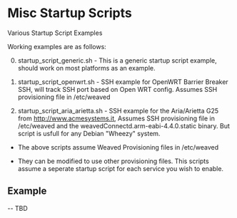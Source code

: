 # Misc Startup Scripts
Various Startup Script Examples

Working examples are as follows:

0. startup_script_generic.sh           -  This is a generic startup script example, should work on most platforms as an example.

0. startup_script_openwrt.sh           - SSH example for OpenWRT Barrier Breaker SSH, will track SSH port based on Open WRT config.  Assumes SSH provisioning file in /etc/weaved

0. startup_script_aria_arietta.sh      - SSH example for the Aria/Arietta G25 from http://www.acmesystems.it, Assumes SSH provisioning file in /etc/weaved and the weavedConnectd.arm-eabi-4.4.0.static binary.  But script is usfull for any Debian "Wheezy" system.



* The above scripts assume Weaved Provisioning files in /etc/weaved

* They can be modified to use other provisioning files.  This scripts assume a seperate startup script for each service you wish to enable.

## Example

-- TBD
 
